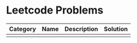 # Leetcode Problems

| Category | Name | Description | Solution |
|----------|------|-------------|----------|
|          |      |             |          |
